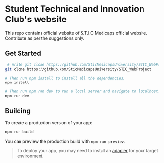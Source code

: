 # Student Technical and Innovation Club's website 
This repo contains official website of S.T.I.C Medicaps official website. Contribute as per the suggestions only.

## Get Started 

```bash
 # Write git clone https://github.com/SticMedicapsUniversity/STIC_WebProject in your terminal
git clone https://github.com/SticMedicapsUniversity/STIC_WebProject

# Then run npm install to install all the dependencies.
npm install

# Then run npm run dev to run a local server and navigate to localhost:5173 to see the website running
npm run dev
```


## Building

To create a production version of your app:

```bash
npm run build
```

You can preview the production build with `npm run preview`.

> To deploy your app, you may need to install an [adapter](https://kit.svelte.dev/docs/adapters) for your target environment.
